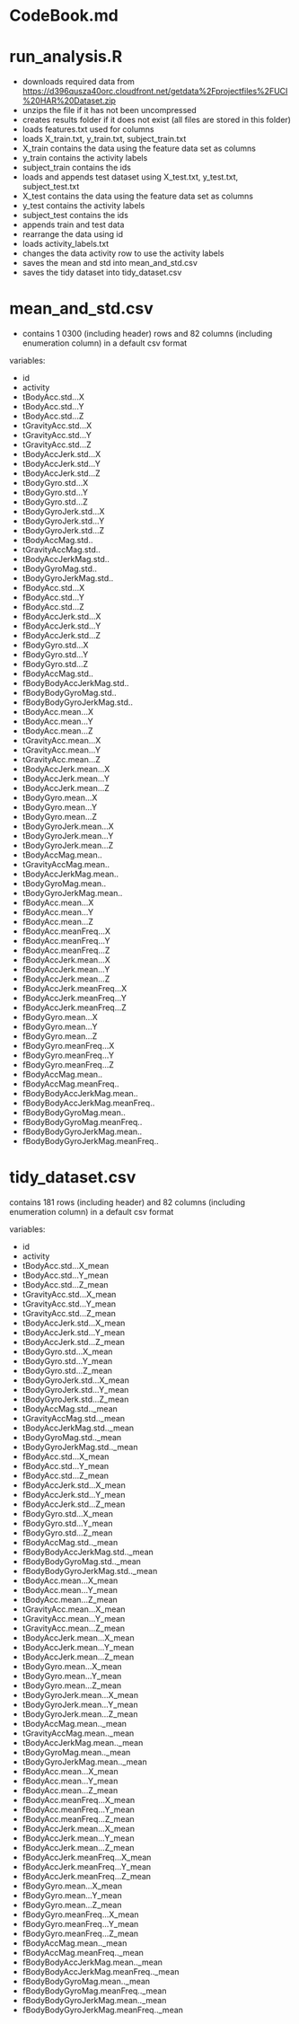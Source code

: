 # CodeBook.md

# run_analysis.R 

* downloads required data from https://d396qusza40orc.cloudfront.net/getdata%2Fprojectfiles%2FUCI%20HAR%20Dataset.zip
* unzips the file if it has not been uncompressed
* creates results folder if it does not exist (all files are stored in this folder)
* loads features.txt used for columns
* loads X_train.txt, y_train.txt, subject_train.txt
* X_train contains the data using the feature data set as columns
* y_train contains the activity labels
* subject_train contains the ids
* loads and appends test dataset using X_test.txt, y_test.txt, subject_test.txt
* X_test contains the data using the feature data set as columns
* y_test contains the activity labels
* subject_test contains the ids
* appends train and test data
* rearrange the data using id
* loads activity_labels.txt
* changes the data activity row to use the activity labels
* saves the mean and std into mean_and_std.csv
* saves the tidy dataset into tidy_dataset.csv

# mean_and_std.csv

* contains 1 0300 (including header) rows and 82 columns (including enumeration column) in a default csv format

variables:
*  id	
*  activity	
*  tBodyAcc.std...X	
*  tBodyAcc.std...Y	
*  tBodyAcc.std...Z	
*  tGravityAcc.std...X	
*  tGravityAcc.std...Y	
*  tGravityAcc.std...Z	
*  tBodyAccJerk.std...X	
*  tBodyAccJerk.std...Y	
*  tBodyAccJerk.std...Z	
*  tBodyGyro.std...X	
*  tBodyGyro.std...Y	
*  tBodyGyro.std...Z	
*  tBodyGyroJerk.std...X	
*  tBodyGyroJerk.std...Y	
*  tBodyGyroJerk.std...Z	
*  tBodyAccMag.std..	
*  tGravityAccMag.std..	
*  tBodyAccJerkMag.std..	
*  tBodyGyroMag.std..	
*  tBodyGyroJerkMag.std..	
*  fBodyAcc.std...X	
*  fBodyAcc.std...Y	
*  fBodyAcc.std...Z	
*  fBodyAccJerk.std...X	
*  fBodyAccJerk.std...Y	
*  fBodyAccJerk.std...Z	
*  fBodyGyro.std...X	
*  fBodyGyro.std...Y	
*  fBodyGyro.std...Z	
*  fBodyAccMag.std..	
*  fBodyBodyAccJerkMag.std..	
*  fBodyBodyGyroMag.std..	
*  fBodyBodyGyroJerkMag.std..	
*  tBodyAcc.mean...X	
*  tBodyAcc.mean...Y	
*  tBodyAcc.mean...Z	
*  tGravityAcc.mean...X	
*  tGravityAcc.mean...Y	
*  tGravityAcc.mean...Z	
*  tBodyAccJerk.mean...X	
*  tBodyAccJerk.mean...Y	
*  tBodyAccJerk.mean...Z	
*  tBodyGyro.mean...X	
*  tBodyGyro.mean...Y	
*  tBodyGyro.mean...Z	
*  tBodyGyroJerk.mean...X	
*  tBodyGyroJerk.mean...Y	
*  tBodyGyroJerk.mean...Z	
*  tBodyAccMag.mean..	
*  tGravityAccMag.mean..	
*  tBodyAccJerkMag.mean..	
*  tBodyGyroMag.mean..	
*  tBodyGyroJerkMag.mean..	
*  fBodyAcc.mean...X	
*  fBodyAcc.mean...Y	
*  fBodyAcc.mean...Z	
*  fBodyAcc.meanFreq...X	
*  fBodyAcc.meanFreq...Y	
*  fBodyAcc.meanFreq...Z	
*  fBodyAccJerk.mean...X	
*  fBodyAccJerk.mean...Y	
*  fBodyAccJerk.mean...Z	
*  fBodyAccJerk.meanFreq...X	
*  fBodyAccJerk.meanFreq...Y	
*  fBodyAccJerk.meanFreq...Z	
*  fBodyGyro.mean...X	
*  fBodyGyro.mean...Y	
*  fBodyGyro.mean...Z	
*  fBodyGyro.meanFreq...X	
*  fBodyGyro.meanFreq...Y	
*  fBodyGyro.meanFreq...Z	
*  fBodyAccMag.mean..	
*  fBodyAccMag.meanFreq..	
*  fBodyBodyAccJerkMag.mean..	
*  fBodyBodyAccJerkMag.meanFreq..	
*  fBodyBodyGyroMag.mean..	
*  fBodyBodyGyroMag.meanFreq..	
*  fBodyBodyGyroJerkMag.mean..	
*  fBodyBodyGyroJerkMag.meanFreq..

# tidy_dataset.csv
contains 181 rows (including header) and 82 columns (including enumeration column) in a default csv format

variables:
*  id	
*  activity	
*  tBodyAcc.std...X_mean	
*  tBodyAcc.std...Y_mean	
*  tBodyAcc.std...Z_mean	
*  tGravityAcc.std...X_mean	
*  tGravityAcc.std...Y_mean	
*  tGravityAcc.std...Z_mean	
*  tBodyAccJerk.std...X_mean	
*  tBodyAccJerk.std...Y_mean	
*  tBodyAccJerk.std...Z_mean	
*  tBodyGyro.std...X_mean	
*  tBodyGyro.std...Y_mean	
*  tBodyGyro.std...Z_mean	
*  tBodyGyroJerk.std...X_mean	
*  tBodyGyroJerk.std...Y_mean	
*  tBodyGyroJerk.std...Z_mean	
*  tBodyAccMag.std.._mean	
*  tGravityAccMag.std.._mean	
*  tBodyAccJerkMag.std.._mean	
*  tBodyGyroMag.std.._mean	
*  tBodyGyroJerkMag.std.._mean	
*  fBodyAcc.std...X_mean	
*  fBodyAcc.std...Y_mean	
*  fBodyAcc.std...Z_mean	
*  fBodyAccJerk.std...X_mean	
*  fBodyAccJerk.std...Y_mean	
*  fBodyAccJerk.std...Z_mean	
*  fBodyGyro.std...X_mean	
*  fBodyGyro.std...Y_mean	
*  fBodyGyro.std...Z_mean	
*  fBodyAccMag.std.._mean	
*  fBodyBodyAccJerkMag.std.._mean	
*  fBodyBodyGyroMag.std.._mean	
*  fBodyBodyGyroJerkMag.std.._mean	
*  tBodyAcc.mean...X_mean	
*  tBodyAcc.mean...Y_mean	
*  tBodyAcc.mean...Z_mean	
*  tGravityAcc.mean...X_mean	
*  tGravityAcc.mean...Y_mean	
*  tGravityAcc.mean...Z_mean	
*  tBodyAccJerk.mean...X_mean	
*  tBodyAccJerk.mean...Y_mean	
*  tBodyAccJerk.mean...Z_mean	
*  tBodyGyro.mean...X_mean	
*  tBodyGyro.mean...Y_mean	
*  tBodyGyro.mean...Z_mean	
*  tBodyGyroJerk.mean...X_mean	
*  tBodyGyroJerk.mean...Y_mean	
*  tBodyGyroJerk.mean...Z_mean	
*  tBodyAccMag.mean.._mean	
*  tGravityAccMag.mean.._mean	
*  tBodyAccJerkMag.mean.._mean	
*  tBodyGyroMag.mean.._mean	
*  tBodyGyroJerkMag.mean.._mean	
*  fBodyAcc.mean...X_mean	
*  fBodyAcc.mean...Y_mean	
*  fBodyAcc.mean...Z_mean	
*  fBodyAcc.meanFreq...X_mean	
*  fBodyAcc.meanFreq...Y_mean	
*  fBodyAcc.meanFreq...Z_mean	
*  fBodyAccJerk.mean...X_mean	
*  fBodyAccJerk.mean...Y_mean	
*  fBodyAccJerk.mean...Z_mean	
*  fBodyAccJerk.meanFreq...X_mean	
*  fBodyAccJerk.meanFreq...Y_mean	
*  fBodyAccJerk.meanFreq...Z_mean	
*  fBodyGyro.mean...X_mean	
*  fBodyGyro.mean...Y_mean	
*  fBodyGyro.mean...Z_mean	
*  fBodyGyro.meanFreq...X_mean	
*  fBodyGyro.meanFreq...Y_mean	
*  fBodyGyro.meanFreq...Z_mean	
*  fBodyAccMag.mean.._mean	
*  fBodyAccMag.meanFreq.._mean	
*  fBodyBodyAccJerkMag.mean.._mean	
*  fBodyBodyAccJerkMag.meanFreq.._mean	
*  fBodyBodyGyroMag.mean.._mean	
*  fBodyBodyGyroMag.meanFreq.._mean	
*  fBodyBodyGyroJerkMag.mean.._mean	
*  fBodyBodyGyroJerkMag.meanFreq.._mean
